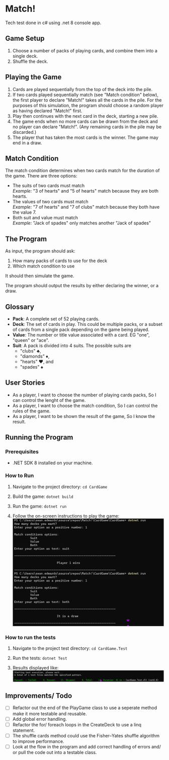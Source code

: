 # Match!
Tech test done in c# using .net 8 console app.

## Game Setup
1. Choose a number of packs of playing cards, and combine them into a single deck.
2. Shuffle the deck.

## Playing the Game
1. Cards are played sequentially from the top of the deck into the pile.
2. If two cards played sequentially match (see "Match condition" below), the first player to declare "Match!" takes all the cards in the pile. For the purposes of this simulation, the program should choose a random player as having declared "Match!" first.
3. Play then continues with the next card in the deck, starting a new pile. 
4. The game ends when no more cards can be drawn from the deck and no player can declare "Match!". (Any remaining cards in the pile may be discarded.)
5. The player that has taken the most cards is the winner. The game may end in a draw.

## Match Condition
The match condition determines when two cards match for the duration of the game. There are three options:
- The suits of two cards must match  
  *Example:* "3 of hearts" and "5 of hearts" match because they are both hearts.
- The values of two cards must match  
  *Example:* "7 of hearts" and "7 of clubs" match because they both have the value 7.
- Both suit and value must match  
  *Example:* "Jack of spades" only matches another "Jack of spades"

## The Program
As input, the program should ask:
1. How many packs of cards to use for the deck
2. Which match condition to use

It should then simulate the game.

The program should output the results by either declaring the winner, or a draw.

## Glossary
- **Pack**: A complete set of 52 playing cards.
- **Deck**: The set of cards in play. This could be multiple packs, or a subset of cards from a single pack depending on the game being played.
- **Value**: The number or title value associated with a card. EG "one", "queen" or "ace".
- **Suit**: A pack is divided into 4 suits. The possible suits are
  - "clubs" ♣️,
  - "diamonds" ♦️,
  - "hearts" ♥️, and
  - "spades" ♠️

## User Stories
- As a player, I want to choose the number of playing cards packs, So I can control the lenght of the game.
- As a player, I want to choose the match condition, So I can control the rules of the game.
- As a player, I want to be shown the result of the game, So I know the result.

## Running the Program

### Prerequisites
- .NET SDK 8 installed on your machine.

### How to Run

1. Navigate to the project directory: ```cd CardGame ```

2. Build the game: ```dotnet build```

3. Run the game: ```dotnet run```

4. Follow the on-screen instructions to play the game:
![ALT TEX](https://github.com/bear99a9/CardGame/blob/main/ReadmeImageGame.png "Game ScreenShot")

### How to run the tests

1. Navigate to the project test directory: ```cd CardGame.Test ```

2. Run the tests: ```dotnet Test```

3. Results displayed like:
![ALT TEX](https://github.com/bear99a9/CardGame/blob/main/ReadmeImageTest.png "Testing ScreenShot")

## Improvements/ Todo
- [ ] Refactor out the end of the PlayGame class to use a seperate method make it more testable and reusable.
- [ ] Add global error handling.
- [ ] Refactor the for/ foreach loops in the CreateDeck to use a linq statement.
- [ ] The shuffle cards method could use the Fisher–Yates shuffle algorithm to improve performance.
- [ ] Look at the flow in the program and add correct handling of errors and/ or pull the code out into a testable class.
